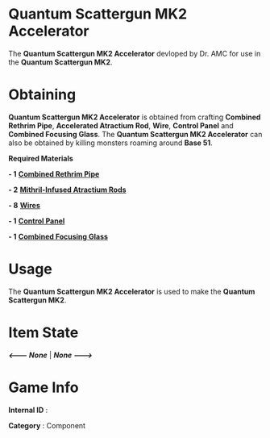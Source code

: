 # Quantum Scattergun MK2 Accelerator

The **Quantum Scattergun MK2 Accelerator** devloped by Dr. AMC for use in the **Quantum Scattergun MK2**.

# Obtaining

**Quantum Scattergun MK2 Accelerator** is obtained from crafting **Combined Rethrim Pipe**, **Accelerated Atractium Rod**, **Wire**, **Control Panel** and **Combined Focusing Glass**. The **Quantum Scattergun MK2 Accelerator** can also be obtained by killing monsters roaming around **Base 51**.

**Required Materials**

**- 1** [**Combined Rethrim Pipe**](https://github.com/AlphaMC0/Lone-Martian/blob/main/Pipes/Rethrim%20Pipe.md)

**- 2** [**Mithril-Infused Atractium Rods**](https://github.com/AlphaMC0/Lone-Martian/blob/main/Game%20Items/Rods/Accelerated%20Atractium%20Rod.md)

**- 8** [**Wires**](https://github.com/AlphaMC0/Lone-Martian/blob/main/Wires/Wire.md)

**- 1** [**Control Panel**](https://github.com/AlphaMC0/Lone-Martian/blob/main/Panels/Control%20Panel.md)

**- 1** [**Combined Focusing Glass**](https://github.com/AlphaMC0/Lone-Martian/blob/main/Glass/Combined%20Focusing%20Glass.md)

# Usage

The **Quantum Scattergun MK2 Accelerator** is used to make the **Quantum Scattergun MK2**.

# Item State

***<--- None*** | ***None --->***

# Game Info

**Internal ID** : 

**Category** : Component

